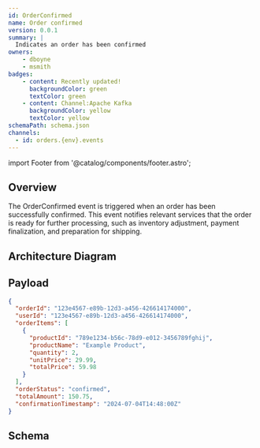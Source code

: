 ```yaml
---
id: OrderConfirmed
name: Order confirmed
version: 0.0.1
summary: |
  Indicates an order has been confirmed
owners:
    - dboyne
    - msmith
badges:
    - content: Recently updated!
      backgroundColor: green
      textColor: green
    - content: Channel:Apache Kafka
      backgroundColor: yellow
      textColor: yellow
schemaPath: schema.json
channels:
  - id: orders.{env}.events
---
```


import Footer from '@catalog/components/footer.astro';

## Overview

The OrderConfirmed event is triggered when an order has been successfully confirmed. This event notifies relevant services that the order is ready for further processing, such as inventory adjustment, payment finalization, and preparation for shipping.

## Architecture Diagram

<NodeGraph />

## Payload

```json title="Example payload"
{
  "orderId": "123e4567-e89b-12d3-a456-426614174000",
  "userId": "123e4567-e89b-12d3-a456-426614174000",
  "orderItems": [
    {
      "productId": "789e1234-b56c-78d9-e012-3456789fghij",
      "productName": "Example Product",
      "quantity": 2,
      "unitPrice": 29.99,
      "totalPrice": 59.98
    }
  ],
  "orderStatus": "confirmed",
  "totalAmount": 150.75,
  "confirmationTimestamp": "2024-07-04T14:48:00Z"
}
```

## Schema

<Schema file="schema.json"/>

<Footer />